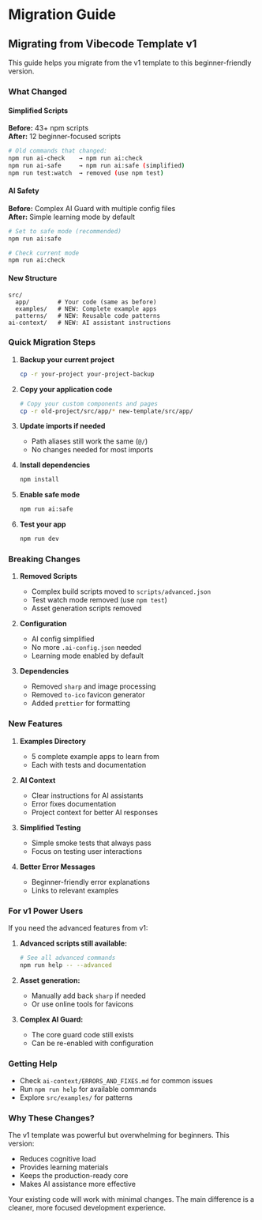 # Migration Guide

## Migrating from Vibecode Template v1

This guide helps you migrate from the v1 template to this beginner-friendly version.

### What Changed

#### Simplified Scripts
**Before:** 43+ npm scripts  
**After:** 12 beginner-focused scripts

```bash
# Old commands that changed:
npm run ai-check    → npm run ai:check
npm run ai-safe     → npm run ai:safe (simplified)
npm run test:watch  → removed (use npm test)
```

#### AI Safety
**Before:** Complex AI Guard with multiple config files  
**After:** Simple learning mode by default

```bash
# Set to safe mode (recommended)
npm run ai:safe

# Check current mode
npm run ai:check
```

#### New Structure
```
src/
  app/        # Your code (same as before)
  examples/   # NEW: Complete example apps
  patterns/   # NEW: Reusable code patterns
ai-context/   # NEW: AI assistant instructions
```

### Quick Migration Steps

1. **Backup your current project**
   ```bash
   cp -r your-project your-project-backup
   ```

2. **Copy your application code**
   ```bash
   # Copy your custom components and pages
   cp -r old-project/src/app/* new-template/src/app/
   ```

3. **Update imports if needed**
   - Path aliases still work the same (`@/`)
   - No changes needed for most imports

4. **Install dependencies**
   ```bash
   npm install
   ```

5. **Enable safe mode**
   ```bash
   npm run ai:safe
   ```

6. **Test your app**
   ```bash
   npm run dev
   ```

### Breaking Changes

1. **Removed Scripts**
   - Complex build scripts moved to `scripts/advanced.json`
   - Test watch mode removed (use `npm test`)
   - Asset generation scripts removed

2. **Configuration**
   - AI config simplified
   - No more `.ai-config.json` needed
   - Learning mode enabled by default

3. **Dependencies**
   - Removed `sharp` and image processing
   - Removed `to-ico` favicon generator
   - Added `prettier` for formatting

### New Features

1. **Examples Directory**
   - 5 complete example apps to learn from
   - Each with tests and documentation

2. **AI Context**
   - Clear instructions for AI assistants
   - Error fixes documentation
   - Project context for better AI responses

3. **Simplified Testing**
   - Simple smoke tests that always pass
   - Focus on testing user interactions

4. **Better Error Messages**
   - Beginner-friendly error explanations
   - Links to relevant examples

### For v1 Power Users

If you need the advanced features from v1:

1. **Advanced scripts still available:**
   ```bash
   # See all advanced commands
   npm run help -- --advanced
   ```

2. **Asset generation:**
   - Manually add back `sharp` if needed
   - Or use online tools for favicons

3. **Complex AI Guard:**
   - The core guard code still exists
   - Can be re-enabled with configuration

### Getting Help

- Check `ai-context/ERRORS_AND_FIXES.md` for common issues
- Run `npm run help` for available commands
- Explore `src/examples/` for patterns

### Why These Changes?

The v1 template was powerful but overwhelming for beginners. This version:
- Reduces cognitive load
- Provides learning materials
- Keeps the production-ready core
- Makes AI assistance more effective

Your existing code will work with minimal changes. The main difference is a cleaner, more focused development experience.